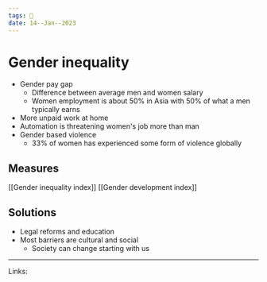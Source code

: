 ```yaml
---
tags: 🌱
date: 14--Jan--2023
---
```


# Gender inequality

- Gender pay gap
    - Difference between average men and women salary
    - Women employment is about 50% in Asia with 50% of what a men typically earns
- More unpaid work at home
- Automation is threatening women's job more than man
- Gender based violence
    - 33% of women has experienced some form of violence globally

## Measures
[[Gender inequality index]]
[[Gender development index]]

## Solutions
- Legal reforms and education
- Most barriers are cultural and social
    - Society can change starting with us

---
Links: 